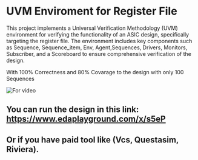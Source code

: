 # UVM Enviroment for Register File
This project implements a Universal Verification Methodology (UVM) environment for verifying the functionality of an ASIC design, specifically targeting the register file. The environment includes key components such as Sequence, Sequence_item, Env, Agent,Sequences, Drivers, Monitors, Subscriber, and a Scoreboard to ensure comprehensive verification of the design.


With 100% Correctness and 80% Covarage to the design with only 100 Sequences



![For video](https://github.com/user-attachments/assets/48441b82-4647-4e9c-a2f0-c6456053f4bf)





## You can run the design in this link:  https://www.edaplayground.com/x/s5eP

## Or if you have paid tool like (Vcs, Questasim, Riviera).
